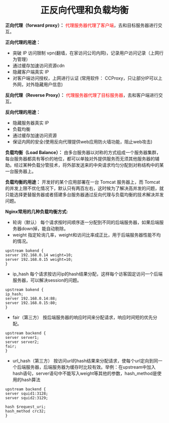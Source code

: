 # <center>**正反向代理和负载均衡**</center>

<article align="left" padding="0 12px">

**正向代理（forward proxy）：** <font color='red'>代理服务器代理了客户端</font>，去和目标服务器进行交互。

**正向代理的用途：**
- 突破 IP 访问限制 vpn(翻墙，在家访问公司内网)，记录用户访问记录（上网行为管理）
- 通过缓存加速访问资源cdn
- 隐藏客户端真实 IP
- 对客户端访问授权，上网进行认证 (常用软件： CCProxy，只让部分IP可以上外网，对外隐藏用户信息)

**反向代理（Reverse Proxy）：** <font color='red'>代理服务器代理了目标服务器</font>，去和客户端进行交互。

**反向代理的用途：**
- 隐藏服务器真实 IP
- 负载均衡
- 通过缓存加速访问资源
- 保证内网的安全(使用反向代理提供web应用防火墙功能，阻止web攻击)

**负载均衡（Load Balance）：** 由多台服务器以对称的方式组成一个服务器集群，每台服务器都具有等价的地位，都可以单独对外提供服务而无须其他服务器的辅助。经过某种负载分管技术，将外部发送来的中央请求均匀分配到对称结构中的某一台服务器上。

**负载均衡的用途：**
开发好的某个应用部署在一台 Tomcat 服务器上，而 Tomcat 的并发上限不优化情况下，默认只有两百左右，这时候为了解决高并发的问题，就只能选择更替服务器或者搭建多台服务器通过反向代理与负载均衡的技术解决并发问题。

**Nginx常用的几种负载均衡方式:**
- 轮询（默认）
每个请求按时间顺序逐一分配到不同的后端服务器，如果后端服务器down掉，能自动剔除。
- weight
指定轮询几率，weight和访问比率成正比，用于后端服务器性能不均的情况。
```
upstream bakend {
server 192.168.0.14 weight=10;
server 192.168.0.15 weight=10;
}
```
- ip_hash
每个请求按访问ip的hash结果分配，这样每个访客固定访问一个后端服务器，可以解决session的问题。
```
upstream bakend {
ip_hash;
server 192.168.0.14:88;
server 192.168.0.15:80;
}
```
- fair（第三方）
按后端服务器的响应时间来分配请求，响应时间短的优先分配。
```
upstream backend {
server server1;
server server2;
fair;
}
```
- url_hash（第三方）
按访问url的hash结果来分配请求，使每个url定向到同一个后端服务器，后端服务器为缓存时比较有效。举例：在upstream中加入hash语句，server语句中不能写入weight等其他的参数，hash_method是使用的hash算法
```
upstream backend {
server squid1:3128;
server squid2:3129;

hash $request_uri;
hash_method crc32;
}
```
</article>